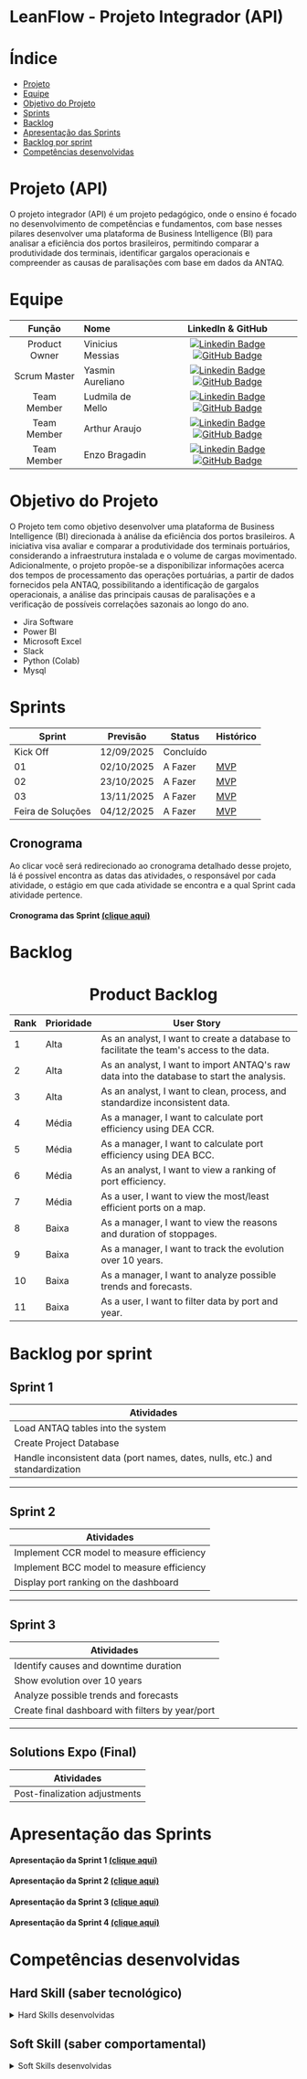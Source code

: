 # LeanFlow - Projeto Integrador (API)
# Índice

* [Projeto](#projeto-API)
* [Equipe](#equipe)
* [Objetivo do Projeto](#objetivo-do-projeto)
* [Sprints](#Sprints)
* [Backlog](#Backlog)
* [Apresentação das Sprints](#Apresentação-das-sprints)
* [Backlog por sprint](#Backlog-por-sprint)
* [Competências desenvolvidas](#competências-desenvolvidas)


# Projeto (API) 
 O projeto integrador (API) é um projeto pedagógico, onde o ensino é focado no desenvolvimento de competências e fundamentos, com base nesses pilares desenvolver uma plataforma de Business Intelligence (BI) para analisar a eficiência dos portos brasileiros, permitindo comparar a produtividade dos terminais, identificar gargalos operacionais e compreender as causas de paralisações com base em dados da ANTAQ.

# Equipe
|    Função     | Nome                                  |                                                                                                                                                      LinkedIn & GitHub                                                                                                                                                      |
| :-----------: | :------------------------------------ | :-------------------------------------------------------------------------------------------------------------------------------------------------------------------------------------------------------------------------------------------------------------------------------------------------------------------------: |
| Product Owner |   Vinicius Messias        |        [![Linkedin Badge](https://img.shields.io/badge/Linkedin-blue?style=flat-square&logo=Linkedin&logoColor=white)](https://www.linkedin.com/in/vinicius-silva-5b2763302/) [![GitHub Badge](https://img.shields.io/badge/GitHub-111217?style=flat-square&logo=github&logoColor=white)](https://github.com/ViniciusMeSilva)   |
| Scrum Master  | Yasmin Aureliano |   [![Linkedin Badge](https://img.shields.io/badge/Linkedin-blue?style=flat-square&logo=Linkedin&logoColor=white)](https://www.linkedin.com/in/yasmin-fraz%C3%A3o-096a53300/) [![GitHub Badge](https://img.shields.io/badge/GitHub-111217?style=flat-square&logo=github&logoColor=white)](https://github.com/Yasmim-Aureliano)     |   
| Team Member   | Ludmila de Mello         |         [![Linkedin Badge](https://img.shields.io/badge/Linkedin-blue?style=flat-square&logo=Linkedin&logoColor=white)](https://www.linkedin.com/in/ludmila-de-mello-2132b22ba/) [![GitHub Badge](https://img.shields.io/badge/GitHub-111217?style=flat-square&logo=github&logoColor=white)](https://github.com/Ludmilacarmo)     |
|  Team Member  | Arthur Araujo     |         [![Linkedin Badge](https://img.shields.io/badge/Linkedin-blue?style=flat-square&logo=Linkedin&logoColor=white)](https://www.linkedin.com/in/arthur-anacleto54/) [![GitHub Badge](https://img.shields.io/badge/GitHub-111217?style=flat-square&logo=github&logoColor=white)](https://github.com/ArthurAJ54)        |
|  Team Member  |  Enzo Bragadin    |         [![Linkedin Badge](https://img.shields.io/badge/Linkedin-blue?style=flat-square&logo=Linkedin&logoColor=white)](https://www.linkedin.com/in/enzo-bragadin-collavito-montenegro-891053264/) [![GitHub Badge](https://img.shields.io/badge/GitHub-111217?style=flat-square&logo=github&logoColor=white)](https://github.com/Bragadinho)        |


# Objetivo do Projeto
O Projeto tem como objetivo desenvolver uma plataforma de Business Intelligence (BI) direcionada à análise da eficiência dos portos brasileiros. A iniciativa visa avaliar e comparar a produtividade dos terminais portuários, considerando a infraestrutura instalada e o volume de cargas movimentado. Adicionalmente, o projeto propõe-se a disponibilizar informações acerca dos tempos de processamento das operações portuárias, a partir de dados fornecidos pela ANTAQ, possibilitando a identificação de gargalos operacionais, a análise das principais causas de paralisações e a verificação de possíveis correlações sazonais ao longo do ano.


* Jira Software
* Power BI
* Microsoft Excel
* Slack
* Python (Colab)
* Mysql


# Sprints

Sprint | Previsão | Status| Histórico|
|------|--------|------|--------| 
|Kick Off| 12/09/2025 | Concluído | | 
|01| 02/10/2025 | A Fazer |[MVP](https://github.com/Ludmilacarmo/LeanFlow/blob/main/MVP/MVP1.md) | 
|02|  23/10/2025| A Fazer |[MVP]() | 
|03| 13/11/2025 | A Fazer |[MVP]() | 
|Feira de Soluções|04/12/2025 | A Fazer |[MVP]() | 

## Cronograma
Ao clicar você será redirecionado ao cronograma detalhado desse projeto, lá é possível encontra as datas das atividades, o responsável por cada atividade, o estágio em que cada atividade se encontra e a qual Sprint cada atividade pertence.

#### Cronograma das Sprint [(clique aqui)](https://github.com/users/Ludmilacarmo/projects/8)

# Backlog
  
<div align="center">
    
# Product Backlog


| Rank | Prioridade | User Story                                                                                          
|------|------------|----------------------------------------------------------------------------------------------------
| 1    | Alta       | As an analyst, I want to create a database to facilitate the team's access to the data.             
| 2    | Alta       | As an analyst, I want to import ANTAQ's raw data into the database to start the analysis.           |        |
| 3    | Alta       | As an analyst, I want to clean, process, and standardize inconsistent data.                         |        |
| 4    | Média      | As a manager, I want to calculate port efficiency using DEA CCR.                                    |        |
| 5    | Média      | As a manager, I want to calculate port efficiency using DEA BCC.                                    |        |
| 6    | Média      | As an analyst, I want to view a ranking of port efficiency.                                         |        |
| 7    | Média      | As a user, I want to view the most/least efficient ports on a map.                                  |        |
| 8    | Baixa      | As a manager, I want to view the reasons and duration of stoppages.                                 |        |
| 9    | Baixa      | As a manager, I want to track the evolution over 10 years.                                          |        |
| 10   | Baixa      | As a manager, I want to analyze possible trends and forecasts.                                      |        |
| 11   | Baixa      | As a user, I want to filter data by port and year.                                                  |        |




</div>

# Backlog por sprint
## Sprint 1
| Atividades                                                                 |
|----------------------------------------------------------------------------|
| Load ANTAQ tables into the system                                          |
| Create Project Database                                                    |
| Handle inconsistent data (port names, dates, nulls, etc.) and standardization |

---

## Sprint 2
| Atividades                                                                 |
|----------------------------------------------------------------------------|
| Implement CCR model to measure efficiency                                  |
| Implement BCC model to measure efficiency                                  |
| Display port ranking on the dashboard                                      |

---

## Sprint 3
| Atividades                                                                 |
|----------------------------------------------------------------------------|
| Identify causes and downtime duration                                      |
| Show evolution over 10 years                                               |
| Analyze possible trends and forecasts                                      |
| Create final dashboard with filters by year/port                           |

---

## Solutions Expo (Final)
| Atividades                                                                 |
|----------------------------------------------------------------------------|
| Post-finalization adjustments

  



# Apresentação das Sprints
#### Apresentação da Sprint 1 [(clique aqui)](https://github.com/Ludmilacarmo/LeanFlow/blob/main/Apresenta%C3%A7%C3%B5es/API4-Sprint%201.pdf)
#### Apresentação da Sprint 2 [(clique aqui)]()
#### Apresentação da Sprint 3 [(clique aqui)]()
#### Apresentação da Sprint 4 [(clique aqui)]()

# Competências desenvolvidas

## Hard Skill (saber tecnológico)
<details>
<summary>Hard Skills desenvolvidas</summary>
  
| Tecnologia/Metodologia | Classificação |
| ---------------------- | ------------- |
| GitHub | ★ ☆ ☆ ☆ ☆ ☆ ☆ ☆ ☆ ☆ |
| Gestão de Projetos | ☆ ☆ ☆ ☆ ☆ ☆ ☆ ☆ ☆ ☆ |
| Scrum Master | ☆ ☆ ☆ ☆ ☆ ☆ ☆ ☆ ☆ ☆ |
| Prodct Owner | ☆ ☆ ☆ ☆ ☆ ☆ ☆ ☆ ☆ ☆ |
 
</details>

## Soft Skill (saber comportamental)
<details>
<summary>Soft Skills desenvolvidas</summary>

| Habilidades | Classificação |
| ---------------------- | ------------- |
| Colaboração | ☆ ☆ ☆ ☆ ☆ ☆ ☆ ☆ ☆ ☆ |
| Proatividade| ☆ ☆ ☆ ☆ ☆ ☆ ☆ ☆ ☆ ☆ |
| Pensamento Crítico | ☆ ☆ ☆ ☆ ☆ ☆ ☆ ☆ ☆ ☆ |
| Gerenciamento de Tempo | ☆ ☆ ☆ ☆ ☆ ☆ ☆ ☆ ☆ ☆ |
| Adaptabilidade | ☆ ☆ ☆ ☆ ☆ ☆ ☆ ☆ ☆ ☆ |
| Resiliência | ☆ ☆ ☆ ☆ ☆ ☆ ☆ ☆ ☆ ☆ |

